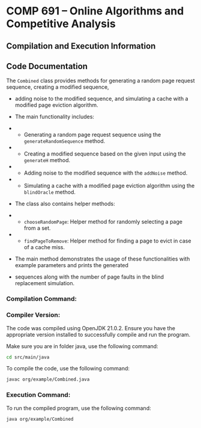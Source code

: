 # COMP 691 – Online Algorithms and Competitive Analysis

## Compilation and Execution Information

## Code Documentation
The `Combined` class provides methods for generating a random page request sequence, creating a modified sequence,
 * adding noise to the modified sequence, and simulating a cache with a modified page eviction algorithm.

 * The main functionality includes:
 * - Generating a random page request sequence using the `generateRandomSequence` method.
 * - Creating a modified sequence based on the given input using the `generateH` method.
 * - Adding noise to the modified sequence with the `addNoise` method.
 * - Simulating a cache with a modified page eviction algorithm using the `blindOracle` method.

 * The class also contains helper methods:
 * - `chooseRandomPage`: Helper method for randomly selecting a page from a set.
 * - `findPageToRemove`: Helper method for finding a page to evict in case of a cache miss.

 * The main method demonstrates the usage of these functionalities with example parameters and prints the generated
 * sequences along with the number of page faults in the blind replacement simulation.
### Compilation Command:

### Compiler Version:

The code was compiled using OpenJDK 21.0.2. Ensure you have the appropriate version installed to successfully compile and run the program.

Make sure you are in folder java, use the following command:

```bash
cd src/main/java
```

To compile the code, use the following command:

```bash
javac org/example/Combined.java
```

### Execution Command:

To run the compiled program, use the following command:

```bash
java org/example/Combined
```


